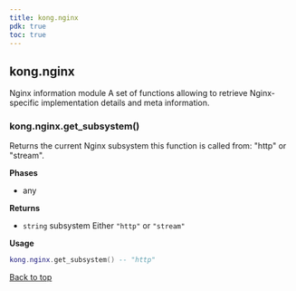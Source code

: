 ```yaml
---
title: kong.nginx
pdk: true
toc: true
---
```


## kong.nginx

Nginx information module
 A set of functions allowing to retrieve Nginx-specific implementation
 details and meta information.



### kong.nginx.get_subsystem()

Returns the current Nginx subsystem this function is called from: "http"
 or "stream".

**Phases**

* any

**Returns**

* `string` subsystem Either `"http"` or `"stream"`


**Usage**

``` lua
kong.nginx.get_subsystem() -- "http"
```

[Back to top](#kong.nginx)
